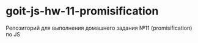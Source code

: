 # goit-js-hw-11-promisification
Репозиторий для выполнения домашнего задания №11 (promisification) по JS
